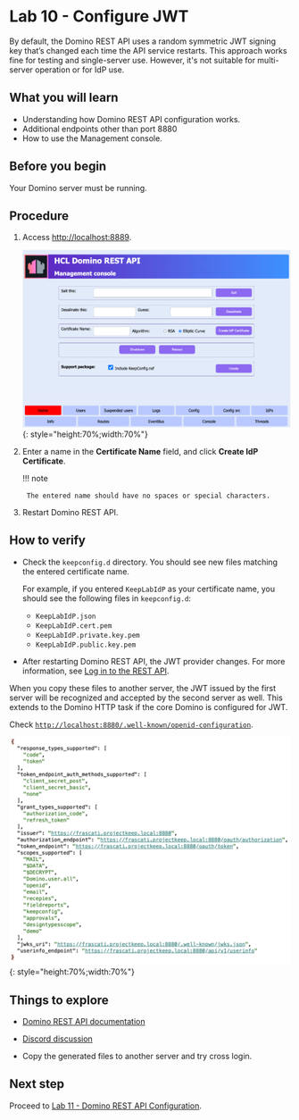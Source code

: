 # Lab 10 - Configure JWT

By default, the Domino REST API uses a random symmetric JWT signing key that’s changed each time the API service restarts. This approach works fine for testing and single-server use. However, it's not suitable for multi-server operation or for IdP use.

## What you will learn

- Understanding how Domino REST API configuration works.
- Additional endpoints other than port 8880
- How to use the Management console. 

## Before you begin

Your Domino server must be running.

## Procedure

1. Access [http://localhost:8889](http://localhost:8889).

    ![Management console](../../assets/images/mngmntconsole.png){: style="height:70%;width:70%"}

2. Enter a name in the **Certificate Name** field, and click **Create IdP Certificate**.

    !!! note

        The entered name should have no spaces or special characters.

3. Restart Domino REST API.

## How to verify

- Check the `keepconfig.d` directory. You should see new files matching the entered certificate name.

    For example, if you entered `KeepLabIdP` as your certificate name, you should see the following files in `keepconfig.d`:
    
    - `KeepLabIdP.json`
    - `KeepLabIdP.cert.pem`
    - `KeepLabIdP.private.key.pem`
    - `KeepLabIdP.public.key.pem`

- After restarting Domino REST API, the JWT provider changes. For more information, see [Log in to the REST API](lab-01.md).

When you copy these files to another server, the JWT issued by the first server will be recognized and accepted by the second server as well. This extends to the Domino HTTP task if the core Domino is configured for JWT.

Check [`http://localhost:8880/.well-known/openid-configuration`](http://localhost:8880/.well-known/openid-configuration).

![OpenID config](img/Openidconfig.png){: style="height:70%;width:70%"}

## Things to explore

- [Domino REST API documentation](https://opensource.hcltechsw.com/Domino-rest-api/index.html)

- [Discord discussion](https://discord.com/invite/jmRHpDRnH4)

- Copy the generated files to another server and try cross login.

## Next step

Proceed to [Lab 11 - Domino REST API Configuration](lab-11.md).

<!--

Out of the box KEEP uses a random symmetrical JWT signing key, that's changed on any reboot of the API. This is OK for test and single server use, but not for multi-server operation or use as IdP.

## Duration 20 min

## What you will learn

- How KEEP configuration works
- Additional endpoints beyond 8880
- Use the management UI

## Prerequisites

- Domino running

## Steps

- Access [http://localhost:8889](http://localhost:8889)

![ManagementConsole](img/ManagementConsole.png)

- Fill in **Certificate Name**, and click **Create IdP Certificate**.
- Restart Domino REST API. 

## How to check

- New files in `keepconfig.d`, such as when you filled in `KeepLabIdP` as Certificate Name, you end up with:
    - `KeepLabIdP.json`
    - `KeepLabIdP.cert.pem`
    - `KeepLabIdP.private.key.pem`
    - `KeepLabIdP.public.key.pem`
- on restart keep: JWT provider changes (see login in KEEP).

When you copy these files to another server, the JWT issued by the first server will be accepted by the second server as well. This extends to the Domino HTTP task if core Domino is configured for JWT.

Check [`http://localhost:8880/.well-known/openid-configuration`](http://localhost:8880/.well-known/openid-configuration).

![OpenID config](img/Openidconfig.png)

## Things to explore

- [Domino REST API documentation](https://opensource.hcltechsw.com/Domino-rest-api/index.html)

- [Discord discussion](https://discord.com/invite/jmRHpDRnH4)

- Copy files generated to another server and try cross login.
-->